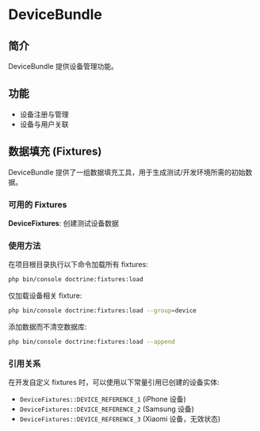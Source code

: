 # DeviceBundle

## 简介

DeviceBundle 提供设备管理功能。

## 功能

- 设备注册与管理
- 设备与用户关联

## 数据填充 (Fixtures)

DeviceBundle 提供了一组数据填充工具，用于生成测试/开发环境所需的初始数据。

### 可用的 Fixtures

**DeviceFixtures**: 创建测试设备数据

### 使用方法

在项目根目录执行以下命令加载所有 fixtures:

```bash
php bin/console doctrine:fixtures:load
```

仅加载设备相关 fixture:

```bash
php bin/console doctrine:fixtures:load --group=device
```

添加数据而不清空数据库:

```bash
php bin/console doctrine:fixtures:load --append
```

### 引用关系

在开发自定义 fixtures 时，可以使用以下常量引用已创建的设备实体:

- `DeviceFixtures::DEVICE_REFERENCE_1` (iPhone 设备)
- `DeviceFixtures::DEVICE_REFERENCE_2` (Samsung 设备)
- `DeviceFixtures::DEVICE_REFERENCE_3` (Xiaomi 设备，无效状态)
